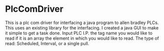 # PlcComDriver

This is a plc com driver for interfacing a java program to allen bradley PLCs. This uses an existing library for the interfacing.
I created a java GUI to make it simple to get a task done.
Input PLC I.P.
the tag name you would like to read
if it is an array the element in which you would like to read.
The type of read: Scheduled, Interval, or a single pull. 
